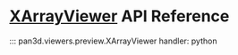 # [XArrayViewer][module-link] API Reference

[module-link]:
  https://github.com/Kitware/pan3d/blob/main/pan3d/viewers/preview.py

::: pan3d.viewers.preview.XArrayViewer handler: python
